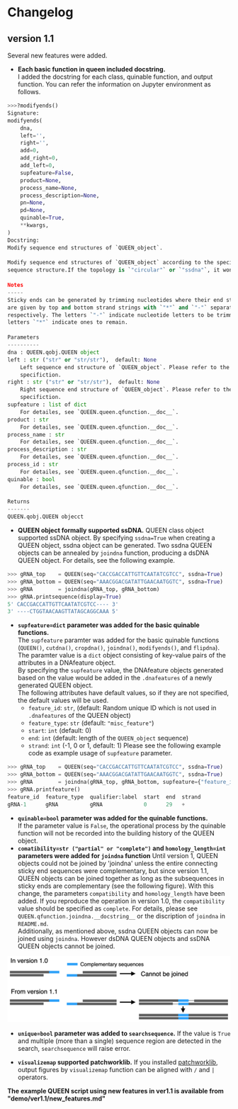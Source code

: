 # Changelog

## version 1.1 
Several new features were added.
- **Each basic function in queen included docstring.**  
I added the docstring for each class, quinable function, and output function. You can refer the information on Jupyter environment as follows.  

```python 
>>>?modifyends() 
Signature:
modifyends(
    dna,
    left='',
    right='',
    add=0,
    add_right=0,
    add_left=0,
    supfeature=False,
    product=None,
    process_name=None,
    process_description=None,
    pn=None,
    pd=None,
    quinable=True,
    **kwargs,
)
Docstring:
Modify sequence end structures of `QUEEN_object`.

Modify sequence end structures of `QUEEN_object` according to the specified end 
sequence structure.If the topology is `"circular"` or `"ssdna"`, it won't work.

Notes
-----
Sticky ends can be generated by trimming nucleotides where their end structures 
are given by top and bottom strand strings with `"*"` and `"-"` separated by `"/"`, 
respectively. The letters `"-"` indicate nucleotide letters to be trimmed, and the 
letters `"*"` indicate ones to remain.  

Parameters
----------
dna : QUEEN.qobj.QUEEN object
left : str ("str" or "str/str"),  default: None
    Left sequence end structure of `QUEEN_object`. Please refer to the "Notes" for the 
    specifiction.
right : str ("str" or "str/str"),  default: None
    Right sequence end structure of `QUEEN_object`. Please refer to the "Notes" for the 
    specifiction.
supfeature : list of dict
    For detailes, see `QUEEN.queen.qfunction.__doc__`.
product : str
    For detailes, see `QUEEN.queen.qfunction.__doc__`.
process_name : str
    For detailes, see `QUEEN.queen.qfunction.__doc__`.
process_description : str
    For detailes, see `QUEEN.queen.qfunction.__doc__`.
process_id : str 
    For detailes, see `QUEEN.queen.qfunction.__doc__`.
quinable : bool
    For detailes, see `QUEEN.queen.qfunction.__doc__`.

Returns
-------
QUEEN.qobj.QUEEN objecct
```

- **QUEEN object formally supported ssDNA.** 
QUEEN class object supported ssDNA object. By specifying `ssdna=True` when creating a QUEEN object, ssdna object can be generated.
Two ssdna QUEEN objects can be annealed by `joindna` function, producing a dsDNA QUEEN object. For details, see the following example.

```python 
>>> gRNA_top    = QUEEN(seq="CACCGACCATTGTTCAATATCGTCC", ssdna=True)
>>> gRNA_bottom = QUEEN(seq="AAACGGACGATATTGAACAATGGTC", ssdna=True)
>>> gRNA        = joindna(gRNA_top, gRNA_bottom)
>>> gRNA.printsequence(display=True)
5' CACCGACCATTGTTCAATATCGTCC---- 3'
3' ----CTGGTAACAAGTTATAGCAGGCAAA 5'
```

- **`supfeature=dict` parameter was added for the basic quinable functions.**  
The `supfeature` paramter was added for the basic quinable functions (`QUEEN()`, `cutdna()`, `cropdna()`, `joindna()`, `modifyends()`, and `flipdna`). The paramter value is a `dict` object consisting of key-value pairs of the attributes in a DNAfeature object.   
By specifying the `supfeature` value, the DNAfeature objects generated based on the value would be added in the `.dnafeatures` of a newly generated QUEEN object.   
The following attributes have default values, so if they are not specified, the default values will be used.
	- `feature_id`: `str`, (default: Random unique ID which is not used in `.dnafeatures` of the QUEEN object) 
	- `feature_type`: `str` (default: `"misc_feature"`) 
	- `start`: `int` (default: 0) 
	- `end`: `int` (default: length of the `QUEEN_object` sequence)
	- `strand`: `int` (-1, 0 or 1, default: 1)
Please see the following example code as example usage of `supfeature` parameter.

```python
>>> gRNA_top    = QUEEN(seq="CACCGACCATTGTTCAATATCGTCC", ssdna=True)
>>> gRNA_bottom = QUEEN(seq="AAACGGACGATATTGAACAATGGTC", ssdna=True)
>>> gRNA        = joindna(gRNA_top, gRNA_bottom, supfeature={"feature_id":"gRNA-1", "feature_type":"gRNA", "qualifier:label":"gRNA"})
>>> gRNA.printfeature()
feature_id  feature_type  qualifier:label  start  end  strand  
gRNA-1      gRNA          gRNA             0      29   +    
```

- **`quinable=bool` parameter was added for the quinable functions.**  
If the parameter value is `False`, the operational process by the quinable function will not be recorded into the building history of the QUEEN object.
- **`comatibility=str ("partial" or "complete")` and `homology_length=int` parameters were added for `joindna` function** 
Until version 1, QUEEN objects could not be joined by 'joindna' unless the entire connecting sticky end sequences were complementary, but since version 1.1, QUEEN objects can be joined together as long as the subsequences in sticky ends are complementary (see the following figure). With this change, the parameters `compatibility` and `homology_length` have been added. If you reproduce the operation in version 1.0, the `compatibility` value should be specified as `complete`. For details, please see `QUEEN.qfunction.joindna.__docstring__` or the discription of `joindna` in `README.md`.  
Additionally, as mentioned above, ssdna QUEEN objects can now be joined using `joindna`. However dsDNA QUEEN objects and ssDNA QUEEN objects cannot be joined. 

<img src="img/change_log.jpg" width="600x600">

- **`unique=bool` parameter was added to `searchsequence`.**
If the value is `True` and multiple (more than a single) sequence region are detected in the search, `searchsequence` will raise error. 

- **`visualizemap` supported patchworklib.**
If you installed [patchworklib](https://github.com/ponnhide/patchworklib), output figures by `visualizemap` function can be aligned with `/` and `|` operators.   

**The example QUEEN script using new features in ver1.1 is available from "demo/ver1.1/new\_features.md"** 

